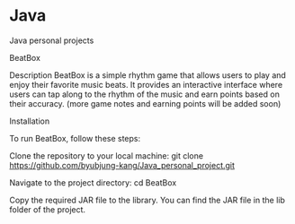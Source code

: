 # Java


Java personal projects



BeatBox

Description BeatBox is a simple rhythm game that allows users to play and enjoy their favorite music beats. 
It provides an interactive interface where users can tap along to the rhythm of the music and earn points based on their accuracy. (more game notes and earning points will be added soon)

Installation

To run BeatBox, follow these steps:

Clone the repository to your local machine: git clone https://github.com/byubjung-kang/Java_personal_project.git

Navigate to the project directory: cd BeatBox

Copy the required JAR file to the library. You can find the JAR file in the lib folder of the project.
